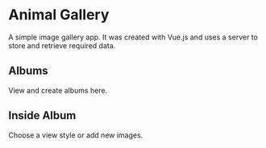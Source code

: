 # Animal Gallery

A simple image gallery app. It was created with Vue.js and uses a server to store and retrieve required data.

## Albums

View and create albums here.

## Inside Album

Choose a view style or add new images.